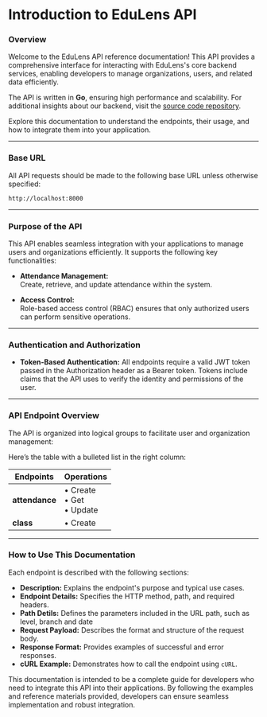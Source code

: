 # **Introduction to EduLens API**

### Overview

Welcome to the EduLens API reference documentation! This API provides a comprehensive interface for interacting with EduLens's core backend services, enabling developers to manage organizations, users, and related data efficiently.

The API is written in **Go**, ensuring high performance and scalability. For additional insights about our backend, visit the [source code repository](https://github.com/dogukanoklu/edulens-backend/tree/main/apps/api).

Explore this documentation to understand the endpoints, their usage, and how to integrate them into your application.

---

### Base URL

All API requests should be made to the following base URL unless otherwise specified:

```bash
http://localhost:8000
```

---

### **Purpose of the API**

This API enables seamless integration with your applications to manage users and organizations efficiently. It supports the following key functionalities:

- **Attendance Management:**  
  Create, retrieve, and update attendance within the system.

- **Access Control:**  
  Role-based access control (RBAC) ensures that only authorized users can perform sensitive operations.

---

### **Authentication and Authorization**

- **Token-Based Authentication:**
  All endpoints require a valid JWT token passed in the Authorization header as a Bearer token. Tokens include claims that the API uses to verify the identity and permissions of the user.


---

### **API Endpoint Overview**

The API is organized into logical groups to facilitate user and organization management:

Here’s the table with a bulleted list in the right column:

| **Endpoints**  | **Operations**                |
| -------------- | ------------------------------|
| **attendance** | • Create<br>• Get<br>• Update |
| **class**      | • Create                      |

---

### **How to Use This Documentation**

Each endpoint is described with the following sections:

- **Description:** Explains the endpoint's purpose and typical use cases.
- **Endpoint Details:** Specifies the HTTP method, path, and required headers.
- **Path Detils:** Defines the parameters included in the URL path, such as level, branch and date
- **Request Payload:** Describes the format and structure of the request body.
- **Response Format:** Provides examples of successful and error responses.
- **cURL Example:** Demonstrates how to call the endpoint using `cURL`.

This documentation is intended to be a complete guide for developers who need to integrate this API into their applications. By following the examples and reference materials provided, developers can ensure seamless implementation and robust integration.
